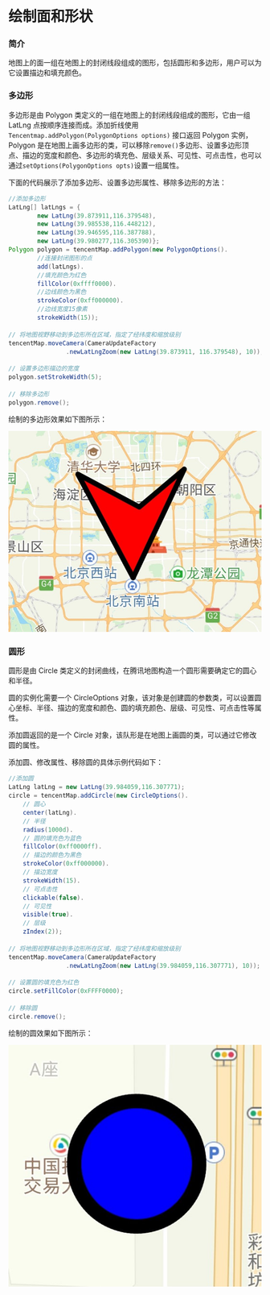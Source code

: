 # 绘制面和形状

### 简介

地图上的面一组在地图上的封闭线段组成的图形，包括圆形和多边形，用户可以为它设置描边和填充颜色。

### 多边形

多边形是由 Polygon 类定义的一组在地图上的封闭线段组成的图形，它由一组 LatLng 点按顺序连接而成。添加折线使用 `Tencentmap.addPolygon(PolygonOptions options)` 接口返回 Polygon 实例，Polygon 是在地图上画多边形的类，可以移除`remove()`多边形、设置多边形顶点、描边的宽度和颜色、多边形的填充色、层级关系、可见性、可点击性，也可以通过`setOptions(PolygonOptions opts)`设置一组属性。

下面的代码展示了添加多边形、设置多边形属性、移除多边形的方法：

```java
//添加多边形
LatLng[] latLngs = {
        new LatLng(39.873911,116.379548),
        new LatLng(39.985538,116.448212),
        new LatLng(39.946595,116.387788),
        new LatLng(39.980277,116.305390)};
Polygon polygon = tencentMap.addPolygon(new PolygonOptions().
        //连接封闭图形的点
        add(latLngs).
        //填充颜色为红色
        fillColor(0xffff0000).
        //边线颜色为黑色
        strokeColor(0xff000000).
        //边线宽度15像素
        strokeWidth(15));

// 将地图视野移动到多边形所在区域，指定了经纬度和缩放级别
tencentMap.moveCamera(CameraUpdateFactory
                .newLatLngZoom(new LatLng(39.873911, 116.379548), 10));

// 设置多边形描边的宽度
polygon.setStrokeWidth(5);

// 移除多边形
polygon.remove();
```

绘制的多边形效果如下图所示：

![多边形](../images/overlay/polygon.png)

### 圆形

圆形是由 Circle 类定义的封闭曲线，在腾讯地图构造一个圆形需要确定它的圆心和半径。

圆的实例化需要一个 CircleOptions 对象，该对象是创建圆的参数类，可以设置圆心坐标、半径、描边的宽度和颜色、圆的填充颜色、层级、可见性、可点击性等属性。

添加圆返回的是一个 Circle 对象，该队形是在地图上画圆的类，可以通过它修改圆的属性。

添加圆、修改属性、移除圆的具体示例代码如下：

```java
//添加圆
LatLng latLng = new LatLng(39.984059,116.307771);
circle = tencentMap.addCircle(new CircleOptions().
    // 圆心
    center(latLng).
    // 半径
    radius(1000d).
    // 圆的填充色为蓝色
    fillColor(0xff0000ff).
    // 描边的颜色为黑色
    strokeColor(0xff000000).
    // 描边宽度
    strokeWidth(15).
    // 可点击性
    clickable(false).
    // 可见性
    visible(true).
    // 层级
    zIndex(2));

// 将地图视野移动到多边形所在区域，指定了经纬度和缩放级别
tencentMap.moveCamera(CameraUpdateFactory
                .newLatLngZoom(new LatLng(39.984059,116.307771), 10));

// 设置圆的填充色为红色
circle.setFillColor(0xFFFF0000);

// 移除圆
circle.remove();
```

绘制的圆效果如下图所示：

![圆形](../images/overlay/circle.png)